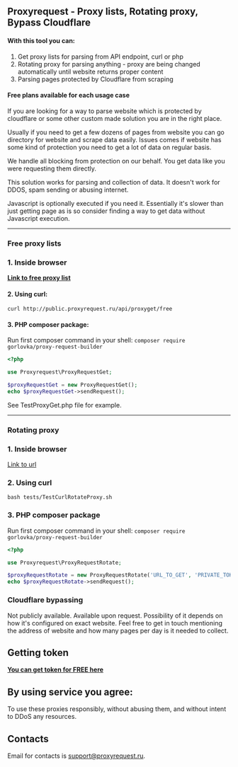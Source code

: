 ## Proxyrequest - Proxy lists,  Rotating proxy, Bypass Cloudflare

#### With this tool you can:
1. Get proxy lists for parsing from API endpoint, curl or php
1. Rotating proxy for parsing anything - proxy are being changed automatically until website returns proper content
1. Parsing pages protected by Cloudflare from scraping

#### Free plans available for each usage case

If you are looking for a way to parse website which is protected by cloudflare or some other custom made solution you are in the right place.

Usually if you need to get a few dozens of pages from website you can go directory for website and scrape data easily.  Issues comes if website has some kind of protection you need to get a lot of data on regular basis.

We handle all blocking from protection on our behalf.
You get data like you were requesting them directly.

This solution works for parsing and collection of data. It doesn't work for DDOS, spam sending or abusing internet.

Javascript is optionally executed if you need it. Essentially it's slower than just getting page as is so consider finding a way to get data without Javascript execution.

------------


### Free proxy lists

### 1. Inside browser
[**Link to free proxy list**](http://public.proxyrequest.ru/api/proxyget/free "Click link to see")

#### 2. Using curl:
`curl http://public.proxyrequest.ru/api/proxyget/free`

#### 3. PHP composer package:
Run first composer command in your shell:
`composer require gorlovka/proxy-request-builder`
```php
<?php

use Proxyrequest\ProxyRequestGet;

$proxyRequestGet = new ProxyRequestGet();
echo $proxyRequestGet->sendRequest();
```
See TestProxyGet.php file for example.

------------
### Rotating proxy
### 1. Inside browser
[Link to url](http:/public.proxyrequest.ru/api/rotate/PRIVATE_TOKEN?urlToGet=http://ar61.ru "Link to url")

### 2. Using curl
`bash tests/TestCurlRotateProxy.sh`

### 3. PHP composer package
Run first composer command in your shell:
`composer require gorlovka/proxy-request-builder`
```php
<?php

use Proxyrequest\ProxyRequestRotate;

$proxyRequestRotate = new ProxyRequestRotate('URL_TO_GET', 'PRIVATE_TOKEN_KEY_HERE');
echo $proxyRequestRotate->sendRequest();
```

### Cloudflare bypassing
Not publicly available. Available upon request. Possibility of it depends on how it's configured on exact website. Feel free to get in touch mentioning the address of website and how many pages per day is it needed to collect.


## Getting token
[**You can get token for FREE here**](https://proxyrequest.ru/request-token-view ". You can get **for FREE** here")


## By using service you agree:
To use these proxies responsibly, without abusing them, and without intent to DDoS any resources.

## Contacts
Email for contacts is [support@proxyrequest.ru](mailto:support@proxyrequest.ru).
